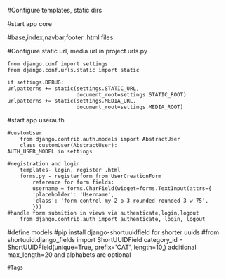 #Configure templates, static dirs

#start app core

#base,index,navbar,footer .html files

#Configure static url, media url in project urls.py

    from django.conf import settings
    from django.conf.urls.static import static

    if settings.DEBUG:
    urlpatterns += static(settings.STATIC_URL,
                          document_root=settings.STATIC_ROOT)
    urlpatterns += static(settings.MEDIA_URL,
                          document_root=settings.MEDIA_ROOT)

#start app userauth
    
    #customUser
        from django.contrib.auth.models import AbstractUser
        class customUser(AbstractUser):
    AUTH_USER_MODEL in settings

    #registration and login
        templates- login, register .html
        forms.py - registerform from UserCreationForm
            reference for form fields:
            username = forms.CharField(widget=forms.TextInput(attrs={
            'placeholder': 'Username',
            'class': 'form-control my-2 p-3 rounded rounded-3 w-75',
            }))
    #handle form submition in views via authenticate,login,logout
        from django.contrib.auth import authenticate, login, logout

#define models
    #pip install django-shortuuidfield for shorter uuids
    #from shortuuid.django_fields import ShortUUIDField
        category_id = ShortUUIDField(unique=True, prefix='CAT', length=10,) additional max_length=20 and alphabets are optional

    #Tags




